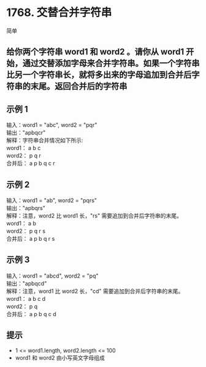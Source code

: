 # 1768. 交替合并字符串

简单

## 给你两个字符串 word1 和 word2 。请你从 word1 开始，通过交替添加字母来合并字符串。如果一个字符串比另一个字符串长，就将多出来的字母追加到合并后字符串的末尾。返回合并后的字符串  

## 示例 1

输入：word1 = "abc", word2 = "pqr"  
输出："apbqcr"  
解释：字符串合并情况如下所示:  
word1：  a   b   c  
word2：  p   q   r  
合并后：  a p b q c r

## 示例 2

输入：word1 = "ab", word2 = "pqrs"  
输出："apbqrs"  
解释：注意，word2 比 word1 长，"rs" 需要追加到合并后字符串的末尾。  
word1：  a   b  
word2：    p   q   r   s  
合并后：  a p b q   r   s  

## 示例 3

输入：word1 = "abcd", word2 = "pq"  
输出："apbqcd"  
解释：注意，word1 比 word2 长，"cd" 需要追加到合并后字符串的末尾。  
word1：  a   b   c   d  
word2：    p   q  
合并后：  a p b q c   d  

## 提示

+ 1 <= word1.length, word2.length <= 100  
+ word1 和 word2 由小写英文字母组成
